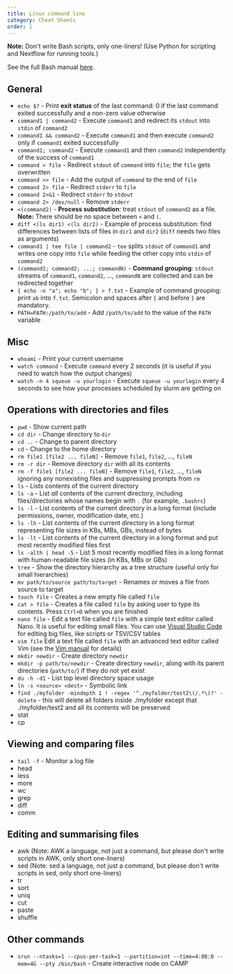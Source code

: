 ```yaml
---
title: Linux command line
category: Cheat Sheets
order: 1
---
```


**Note:** Don't write Bash scripts, only one-liners! (Use Python for scripting and Nextflow for running tools.)

See the full Bash manual [here](https://www.gnu.org/software/bash/manual/bash.html).

## General
- `echo $?` - Print **exit status** of the last command: 0 if the last command exited successfully and a non-zero value otherwise 
- `command1 | command2` - Execute `command1` and redirect its `stdout` into `stdin` of `command2`
- `command1 && command2` - Execute `command1` and then execute `command2` only if `command1` exited successfully
- `command1; command2` - Execute `command1` and then `command2` independently of the success of `command1`
- `command > file` - Redirect `stdout` of `command` into `file`; the `file` gets overwritten
- `command >> file` - Add the output of `command` to the end of `file`
- `command 2> file` - Redirect `stderr` to `file`
- `command 2>&1` - Redirect `stderr` to `stdout`
- `command 2> /dev/null` - Remove `stderr`
- `<(command2)` - **Process substitution**: treat `stdout` of `command2` as a file. **Note:** There should be no space between `<` and `(`. 
- `diff <(ls dir1) <(ls dir2)` - Example of process substitution: find differences between lists of files in `dir1` and `dir2` (`diff` needs two files as arguments)
- `command1 | tee file | command2` - `tee` splits `stdout` of `command1` and writes one copy into `file` while feeding the other copy into `stdin` of `command2`
- `(command1; command2; ...; commandN)` - **Command grouping**: `stdout` streams of `command1`, `command2`, ..., `commandN` are collected and can be redirected together
- `{ echo -n "a"; echo "b"; } > f.txt` - Example of command grouping: print `ab` into `f.txt`. Semicolon and spaces after `{` and before `}` are mandatory.
- `PATH=PATH:/path/to/add` - Add `/path/to/add` to the value of the `PATH` variable

## Misc
- `whoami` - Print your current username
- `watch command` - Execute `command` every 2 seconds (it is useful if you need to watch how the output changes)
- `watch -n 4 squeue -u yourlogin` - Execute `squeue -u yourlogin` every 4 seconds to see how your processes scheduled by slurm are getting on

## Operations with directories and files
- `pwd` - Show current path
- `cd dir` - Change directory to `dir`
- `cd ..` - Change to parent directory
- `cd` - Change to the home directory
- `rm file1 [file2 ... fileN]` - Remove `file1`, `file2`, ..., `fileN`
- `rm -r dir` - Remove directory `dir` with all its contents
- `rm -f file1 [file2 ... fileN]` - Remove `file1`, `file2`, ..., `fileN` ignoring any nonexisting files and suppressing prompts from `rm`
- `ls` - Lists contents of the current directory
- `ls -a` - List _all_ contents of the current directory, including files/directories whose names begin with `.` (for example, `.bashrc`)
- `ls -l` - List contents of the current directory in a long format (include permissions, owner, modification date, etc.)
- `ls -lh` - List contents of the current directory in a long format representing file sizes in KBs, MBs, GBs, instead of bytes
- `ls -lt` - List contents of the current directory in a long format and put most recently modified files first
- `ls -alth | head -5` - List 5 most recently modified files in a long format with human-readable file sizes (in KBs, MBs or GBs)
- `tree` - Show the directory hierarchy as a tree structure (useful only for small hierarchies)
- `mv path/to/source path/to/target` - Renames or moves a file from source to target
- `touch file` - Creates a new empty file called `file`
- `cat > file` - Creates a file called `file` by asking user to type its contents. Press `Ctrl+D` when you are finished
- `nano file` - Edit a text file called `file` with a simple text editor called Nano. It is useful for editing small files. You can use [Visual Studio Code](../../Coding/VS_Code.md) for editing big files, like scripts or TSV/CSV tables
- `vim file` Edit a text file called `file` with an advanced text editor called Vim (see the [Vim manual](https://www.vim.org/docs.php) for details)
- `mkdir newdir` - Create directory `newdir`
- `mkdir -p path/to/newdir` - Create directory `newdir`, along with its parent directories (`path/to/`) if they do not yet exist
- `du -h -d1` - List top level directory space usage
- `ln -s <source> <dest>` - Symbolic link
- `find ./myfolder -mindepth 1 ! -regex '^./myfolder/test2\(/.*\)?' -delete` - this will delete all folders inside ./myfolder except that ./myfolder/test2 and all its contents will be preserved
- stat
- cp

## Viewing and comparing files
- `tail -f` - Monitor a log file
- head
- less
- more
- wc
- grep
- diff
- comm

## Editing and summarising files
- awk (Note: AWK a language, not just a command, but please don't write scripts in AWK, only short one-liners)
- sed (Note: sed a language, not just a command, but please don't write scripts in sed, only short one-liners)
- tr
- sort
- uniq
- cut
- paste
- shuffle

## Other commands
- `srun --ntasks=1 --cpus-per-task=1 --partition=int --time=4:00:0 --mem=4G --pty /bin/bash` - Create interactive node on CAMP
